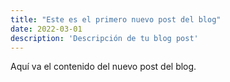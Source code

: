```yaml
---
title: "Este es el primero nuevo post del blog"
date: 2022-03-01
description: 'Descripción de tu blog post'
---
```


Aquí va el contenido del nuevo post del blog.
